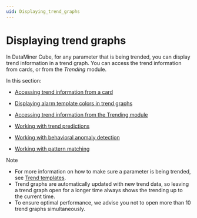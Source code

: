 ```yaml
---
uid: Displaying_trend_graphs
---
```


# Displaying trend graphs

In DataMiner Cube, for any parameter that is being trended, you can display trend information in a trend graph. You can access the trend information from cards, or from the *Trending* module.

In this section:

- [Accessing trend information from a card](xref:Accessing_trend_information_from_a_card)

- [Displaying alarm template colors in trend graphs](xref:Displaying_alarm_template_colors_in_trend_graphs)

- [Accessing trend information from the Trending module](xref:Accessing_trend_information_from_the_Trending_module)

- [Working with trend predictions](xref:Working_with_trend_predictions)

- [Working with behavioral anomaly detection](xref:Working_with_behavioral_anomaly_detection)

- [Working with pattern matching](xref:Working_with_pattern_matching)

> [!NOTE]
> - For more information on how to make sure a parameter is being trended, see [Trend templates](xref:Trend_templates).
> - Trend graphs are automatically updated with new trend data, so leaving a trend graph open for a longer time always shows the trending up to the current time.
> - To ensure optimal performance, we advise you not to open more than 10 trend graphs simultaneously.
>
